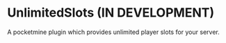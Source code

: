 # UnlimitedSlots (IN DEVELOPMENT)
A pocketmine plugin which provides unlimited player slots for your server. 
